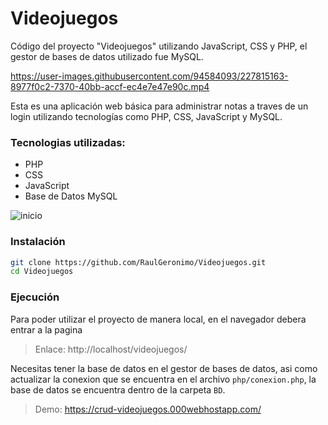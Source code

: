 # Videojuegos
Código del proyecto "Videojuegos" utilizando JavaScript, CSS y PHP, el gestor de bases de datos utilizado fue MySQL.

https://user-images.githubusercontent.com/94584093/227815163-8977f0c2-7370-40bb-accf-ec4e7e47e90c.mp4

Esta es una aplicación web básica para administrar notas a traves de un login utilizando tecnologías como PHP, CSS, JavaScript y MySQL.

### Tecnologias utilizadas: 
- PHP
- CSS
- JavaScript
- Base de Datos MySQL

![inicio](https://user-images.githubusercontent.com/94584093/227815245-6e4f8d81-8ae2-4b63-8e74-c212bc48247f.png)

### Instalación
```sh
git clone https://github.com/RaulGeronimo/Videojuegos.git
cd Videojuegos
```

### Ejecución
Para poder utilizar el proyecto de manera local, en el navegador debera entrar a la pagina
> Enlace: http://localhost/videojuegos/

Necesitas tener la base de datos en el gestor de bases de datos, asi como actualizar la conexion que se encuentra en el archivo `php/conexion.php`, la base de datos se encuentra dentro de la carpeta `BD`.

> Demo: https://crud-videojuegos.000webhostapp.com/
